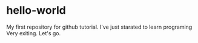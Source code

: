 # hello-world
My first repository for github tutorial.
I've just starated to learn programing
Very exiting. Let's go.
